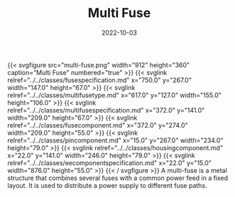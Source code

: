 ﻿---
title: Multi Fuse
toc: false
type: specs
layout: diagram
date: "2022-10-03"
draft: false
specification: VEC
version: 2.0.1
documentType: "Recommendation"
elementType: Diagram
classes:
  - FuseSpecification
  - MultiFuseType
  - MultiFuseSpecification
  - FuseComponent
  - PinComponent
  - HousingComponent
  - EEComponentSpecification
menu:
  VEC-2.0.1:    
    parent: ee-components
    identifier: ee-components/multi-fuse
    weight: 1006004 

# Prev/next pager order (if `docs_section_pager` enabled in `params.toml`)
weight: 1006004
---
{{< svgfigure src="multi-fuse.png" width="912" height="360" caption="Multi Fuse" numbered="true" >}}
  {{< svglink relref="../../classes/fusespecification.md" x="750.0" y="267.0" width="147.0" height="67.0" >}}
  {{< svglink relref="../../classes/multifusetype.md" x="617.0" y="127.0" width="155.0" height="106.0" >}}
  {{< svglink relref="../../classes/multifusespecification.md" x="372.0" y="141.0" width="209.0" height="67.0" >}}
  {{< svglink relref="../../classes/fusecomponent.md" x="372.0" y="274.0" width="209.0" height="55.0" >}}
  {{< svglink relref="../../classes/pincomponent.md" x="15.0" y="267.0" width="234.0" height="79.0" >}}
  {{< svglink relref="../../classes/housingcomponent.md" x="22.0" y="141.0" width="246.0" height="79.0" >}}
  {{< svglink relref="../../classes/eecomponentspecification.md" x="22.0" y="15.0" width="876.0" height="55.0" >}}
{{< / svgfigure >}}
A multi-fuse is a metal structure that <span lang="EN-US">combines several fuses with a common power feed in a fixed layout. It is used to distribute a power supply to different fuse paths.</span>